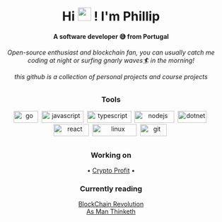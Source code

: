 <h1 align="center">Hi <img src="https://media.giphy.com/media/hvRJCLFzcasrR4ia7z/giphy.gif" width="30px"> ! I'm Phillip</h1>
<h4 align="center">A software developer 😅 from Portugal</h4>
  
<h6 align="center"> 
  Open-source enthusiast and blockchain fan, you can usually catch me coding at night or surfing gnarly waves🏄 in the morning! 
  
  this github is a collection of personal projects and course projects

</h6>




<h3 align="center">Tools</h3>

<p align="center"> 
  <img src="https://img.shields.io/badge/Go-00ADD8?style=for-the-badge&logo=go&logoColor=white" alt="go" width="55" height="27"/>&nbsp;
  <img src="https://img.shields.io/badge/JavaScript-F7DF1E?style=for-the-badge&logo=javascript&logoColor=black" alt="javascript" width="95" height="27"/>&nbsp;
  <img src="https://img.shields.io/badge/TypeScript-007ACC?style=for-the-badge&logo=typescript&logoColor=white" alt="typescript" width="100" height="27"/>&nbsp;
  <img src="https://img.shields.io/badge/Node.js-43853D?style=for-the-badge&logo=node.js&logoColor=white" alt="nodejs" width="90" height="27"/>&nbsp;
  <img src="https://img.shields.io/badge/.NET-5C2D91?style=for-the-badge&logo=.net&logoColor=white" alt="dotnet" width="65" height="27"/>&nbsp;
  <img src="https://img.shields.io/badge/React-20232A?style=for-the-badge&logo=react&logoColor=61DAFB" alt="react" width="80" height="27"/>&nbsp;
  <img src="https://img.shields.io/badge/Arch_Linux-1793D1?style=for-the-badge&logo=arch-linux&logoColor=white" alt="linux" width="100" height="27"/>&nbsp;
  <img src="https://img.shields.io/badge/git-C13416?style=for-the-badge&logo=git&logoColor=white" alt="git" width="60" height="27"/>&nbsp;
</p>

<h2 align="center"></h2>

<h3 align="center">Working on</h3>


<p align="center">
   • <a href="https://github.com/fcancelinha/crypto-profit">Crypto Profit</a> •
</p>


<h3 align="center">Currently reading </h3>

<p align="center">
   <a align="center" href="https://www.goodreads.com/book/show/25894041-blockchain-revolution">BlockChain Revolution</a> <br> 
     <a align="center" href="https://en.wikipedia.org/wiki/As_a_Man_Thinketh">As Man Thinketh</a>
</p>
